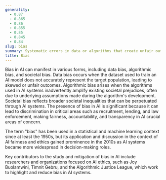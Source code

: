```yaml
---
generality:
  - 0.87
  - 0.865
  - 0.86
  - 0.855
  - 0.85
  - 0.845
  - 0.84
slug: bias
summary: Systematic errors in data or algorithms that create unfair outcomes, such as privileging one arbitrary group of users over others.
title: Bias
---
```


Bias in AI can manifest in various forms, including data bias, algorithmic bias, and societal bias. Data bias occurs when the dataset used to train an AI model does not accurately represent the target population, leading to skewed or unfair outcomes. Algorithmic bias arises when the algorithms used in AI systems inadvertently amplify existing societal prejudices, often due to underlying assumptions made during the algorithm's development. Societal bias reflects broader societal inequalities that can be perpetuated through AI systems. The presence of bias in AI is significant because it can lead to discrimination in critical areas such as recruitment, lending, and law enforcement, making fairness, accountability, and transparency in AI crucial areas of concern.

The term "bias" has been used in a statistical and machine learning context since at least the 1950s, but its application and discussion in the context of AI fairness and ethics gained prominence in the 2010s as AI systems became more widespread in decision-making roles.

Key contributors to the study and mitigation of bias in AI include researchers and organizations focused on AI ethics, such as Joy Buolamwini, Timnit Gebru, and the Algorithmic Justice League, which work to highlight and reduce bias in AI systems.

